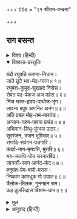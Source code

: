 +++
title = "२१ श्रीराम-वन्दना"

+++


## राग बसन्त


<details><summary>विषय (हिन्दी)</summary>

(६४)
</details>

<details open><summary>विश्वास-प्रस्तुतिः</summary>

बंदौ रघुपति करुना-निधान।  
जाते छूटै भव-भेद-ग्यान॥ १॥  
रघुबंश-कुमुद-सुखप्रद निसेस।  
सेवत पद-पंकज अज महेस॥ २॥  
निज भक्त-हृदय-पाथोज-भृंग।  
लावन्य बपुष अगनित अनंग॥ ३॥  
अति प्रबल मोह-तम-मारतंड।  
अग्यान-गहन-पावक प्रचंड॥ ४॥  
अभिमान-सिंधु-कुंभज उदार।  
सुररंजन, भंजन भूमिभार॥ ५॥  
रागादि-सर्पगन-पन्नगारि।  
कंदर्प-नाग-मृगपति, मुरारि॥ ६॥  
भव-जलधि-पोत चरनारबिंद।  
जानकी-रवन आनंद-कंद॥ ७॥  
हनुमंत-प्रेम-बापी-मराल।  
निष्काम कामधुक गो दयाल॥ ८॥  
त्रैलोक-तिलक, गुनगहन राम।  
कह तुलसिदास बिश्राम-धाम॥ ९॥
</details>

<details><summary>मूल</summary>

बंदौ रघुपति करुना-निधान।  
जाते छूटै भव-भेद-ग्यान॥ १॥  
रघुबंश-कुमुद-सुखप्रद निसेस।  
सेवत पद-पंकज अज महेस॥ २॥  
निज भक्त-हृदय-पाथोज-भृंग।  
लावन्य बपुष अगनित अनंग॥ ३॥  
अति प्रबल मोह-तम-मारतंड।  
अग्यान-गहन-पावक प्रचंड॥ ४॥  
अभिमान-सिंधु-कुंभज उदार।  
सुररंजन, भंजन भूमिभार॥ ५॥  
रागादि-सर्पगन-पन्नगारि।  
कंदर्प-नाग-मृगपति, मुरारि॥ ६॥  
भव-जलधि-पोत चरनारबिंद।  
जानकी-रवन आनंद-कंद॥ ७॥  
हनुमंत-प्रेम-बापी-मराल।  
निष्काम कामधुक गो दयाल॥ ८॥  
त्रैलोक-तिलक, गुनगहन राम।  
कह तुलसिदास बिश्राम-धाम॥ ९॥
</details>

<details><summary>अनुवाद (हिन्दी)</summary>

भावार्थ—मैं करुणानिधान श्रीरघुनाथजीकी वन्दना करता हूँ, जिससे मेरा सांसारिक भेद-ज्ञान छूट जाय॥ १॥ श्रीरामजी रघुवंशरूपी कुमुदको चन्द्रमाके समान प्रफुल्लित करनेवाले हैं। ब्रह्मा और शिव जिनके चरणकमलोंकी सेवा किया करते हैं॥ २॥ जो अपने भक्तोंके हृदयकमलमें भ्रमरकी भाँति निवास करते हैं। जिनके शरीरका लावण्य असंख्य कामदेवोंके समान है॥ ३॥ जो बड़े प्रबल मोहरूपी अन्धकारके नाश करनेके लिये सूर्य और अज्ञानरूपी गहन वनके भस्म करनेके लिये अग्निरूप हैं॥ ४॥ जो अभिमानरूपी समुद्रके सोखनेके लिये उदार अगस्त्य हैं और देवताओंको सुख देनेवाले तथा (दैत्योंका दलनकर) पृथ्वीका भार उतारनेवाले हैं॥ ५॥ जो राग-द्वेषादि सर्पोंके भक्षण करनेके लिये गरुड़ और कामरूपी हाथीको मारनेके लिये सिंह हैं तथा मुर नामक दैत्यको मारनेवाले हैं॥ ६॥ जिनके चरणकमल संसार-सागरसे पार उतारनेके लिये जहाज हैं, ऐसे श्रीजानकीरमण रामजी आनन्दकी वर्षा करनेवाले हैं॥ ७॥ जो हनुमान् जी के प्रेमरूपी बावड़ीमें हंसके समान सदा विहार करनेवाले और निष्काम भक्तोंके लिये कामधेनुके समान परम दयालु हैं॥ ८॥ तुलसीदास यही कहता है कि तीनों लोकोंके शिरोमणि, गुणोंके वन श्रीरामचन्द्रजी ही केवल शान्तिके स्थान हैं॥ ९॥
</details>
